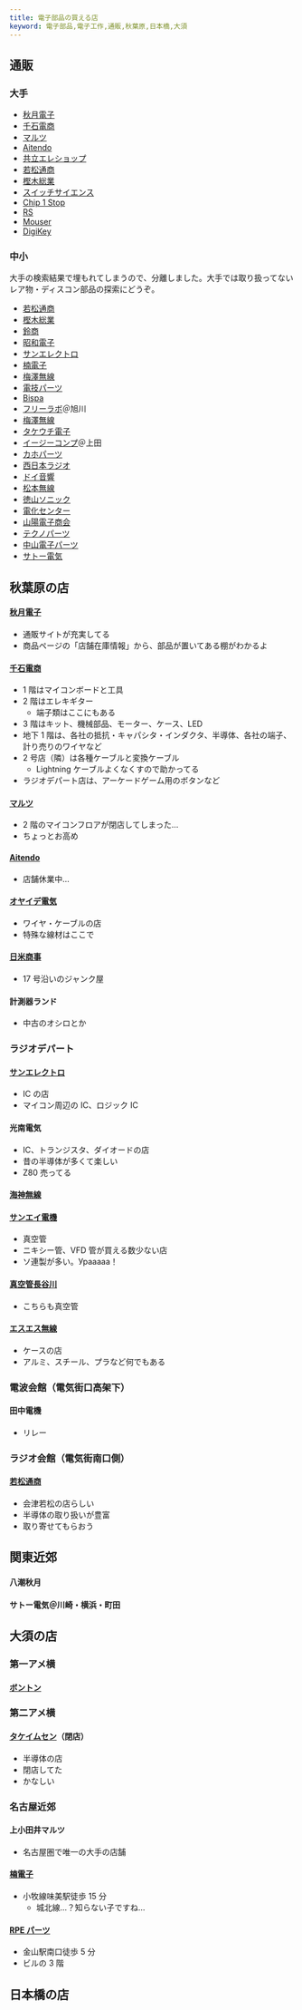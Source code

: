 ```yaml
---
title: 電子部品の買える店
keyword: 電子部品,電子工作,通販,秋葉原,日本橋,大須
---
```


<style>
/* 外枠 */
.gsc-control-cse
{
	margin: 0px;
	padding: 0px;
	border: 2px solid #00a0e9;
	border-radius: 30px;
	-webkit-border-radius: 30px;
	-moz-border-radius: 30px;
}

/*  */
.gsc-search-box
{
    margin: 0px !important;
}

/* 検索ボックス内 */
.gsc-input,.gsc-search-button,.gsc-clear-button
{
    border: none;
}

/* キーワード入力部分 */
.gsc-input-box
{
    border: none;
	border-radius: 30px;
	-webkit-border-radius: 30px;
	-moz-border-radius: 30px;
}


.gsib_a,.gsib_b
{
	border: none;
}

/* 検索ボタンを無色透明にし、線を消す */
.gsc-search-button-v2
{
	margin: 0px !important;
	padding-top: 12px !important;
	padding-bottom: 13px !important;
	padding-right: 14px !important;
	padding-left: 14px !important;
	background-color: transparent !important;
	color: #4990c8 !important;
	border-top-style: none !important;
	border-right-style: none !important;
	border-bottom-style: none !important;
	border-left-style: none !important;
	cursor:pointer;
}

/* 検索ボタンのアイコンの色と大きさを設定 */
.gsc-search-button-v2 svg 
{
    fill: #00a0e9!important;
    width: 20px;
    height: 20px;
}

.gsc-search-box,.gsc-input,.gsc-search-button,.gsc-clear-button,.gsib_a,.gsib_b,.gsc-result-info-container,.gsc-orderby-container
{
    background: #ffffff00;
    border: none;
}
</style>

## 通販

### 大手

<script async src="https://cse.google.com/cse.js?cx=13bef89176b6c409c"></script>
<div class="gcse-search"></div>

- [秋月電子](https://akizukidenshi.com/)
- [千石電商](https://www.sengoku.co.jp/)
- [マルツ](https://www.marutsu.co.jp/)
- [Aitendo](https://www.aitendo.com/)
- [共立エレショップ](https://eleshop.jp/shop/)
- [若松通商](https://www.wakamatsu.co.jp/)
- [樫木総業](https://www.kashinoki.shop/)
- [スイッチサイエンス](https://www.switch-science.com/)
- [Chip 1 Stop](https://www.chip1stop.com/)
- [RS](https://jp.rs-online.com/)
- [Mouser](https://www.mouser.jp/)
- [DigiKey](https://www.digikey.jp/)

### 中小

大手の検索結果で埋もれてしまうので、分離しました。大手では取り扱ってないレア物・ディスコン部品の探索にどうぞ。

- [若松通商](https://www.wakamatsu.co.jp/)
- [樫木総業](https://www.kashinoki.shop/)
- [鈴商](https://suzushoweb.shop-pro.jp/)
- [昭和電子](http://www.showadenshisangyo.co.jp/)
- [サンエレクトロ](https://www.sun-elle.com/)
- [楠電子](http://www.kusunoki-e.co.jp/)
- [梅澤無線](https://umezawa-sendai.shop-pro.jp/)
- [電技パーツ](http://www.dengiparts.co.jp/)
- [Bispa](https://bispa.co.jp/)
- [フリーラボ](http://www.freelab.jp/)＠旭川
- [梅澤無線](https://umezawa-sendai.shop-pro.jp/)
- [タケウチ電子](http://www2.odn.ne.jp/~aag56520/www2.odn.ne.jp/)
- [イージーコンプ](https://com-p.jp/sales/index.html)＠上田
- [カホパーツ](https://www.kahoparts.co.jp/)
- [西日本ラジオ](http://www.nishinihon-radio.com/)
- [ドイ音響](http://www.ccsnet.ne.jp/~doionkyo/index.htm)
- [松本無線](http://www.mmusen.com/)
- [徳山ソニック](http://www.tokuyamasonic.gr.jp/)
- [電化センター](http://denka-ct.co.jp/)
- [山陽電子商会](http://www.sanyo-densi.com/)
- [テクノパーツ](https://store.shopping.yahoo.co.jp/t-parts/)
- [中山電子パーツ](http://web.kyoto-inet.or.jp/people/s-nakay_/index.html)
- [サトー電気](http://www.maroon.dti.ne.jp/satodenki/)

## 秋葉原の店

#### [秋月電子](https://akizukidenshi.com/catalog/contents2/akiba.aspx)

- 通販サイトが充実してる
- 商品ページの「店舗在庫情報」から、部品が置いてある棚がわかるよ

#### [千石電商](https://www.sengoku.co.jp/shop_01.html)

- 1 階はマイコンボードと工具
- 2 階はエレキギター
  - 端子類はここにもある
- 3 階はキット、機械部品、モーター、ケース、LED
- 地下 1 階は、各社の抵抗・キャパシタ・インダクタ、半導体、各社の端子、計り売りのワイヤなど
- 2 号店（隣）は各種ケーブルと変換ケーブル
  - Lightning ケーブルよくなくすので助かってる
- ラジオデパート店は、アーケードゲーム用のボタンなど

#### [マルツ](https://www.marutsu.co.jp/pc/static/shop/akihabara)

- 2 階のマイコンフロアが閉店してしまった…
- ちょっとお高め

#### [Aitendo](https://www.aitendo.com/)

- 店舗休業中…

#### [オヤイデ電気](http://www.oyaide.com/ja/akihabara)

- ワイヤ・ケーブルの店
- 特殊な線材はここで

#### [日米商事](https://my-site-105174-102944.square.site/)

- 17 号沿いのジャンク屋

#### 計測器ランド

- 中古のオシロとか

### ラジオデパート

#### [サンエレクトロ](https://www.sun-elle.com/)

- IC の店
- マイコン周辺の IC、ロジック IC

#### 光南電気

- IC、トランジスタ、ダイオードの店
- 昔の半導体が多くて楽しい
- Z80 売ってる

#### [海神無線](http://www.kaijin-musen.jp/)

#### [サンエイ電機](https://twitter.com/sanei_denki?lang=ja)

- 真空管
- ニキシー管、VFD 管が買える数少ない店
- ソ連製が多い。Урааааа！

#### [真空管長谷川](http://www.kydsem.co.jp/)

- こちらも真空管

#### [エスエス無線](https://www.ss-musen.co.jp/)

- ケースの店
- アルミ、スチール、プラなど何でもある

### 電波会館（電気街口高架下）

#### 田中電機

- リレー

### ラジオ会館（電気街南口側）

#### [若松通商](https://wakamatsu.co.jp/)

- 会津若松の店らしい
- 半導体の取り扱いが豊富
- 取り寄せてもらおう

## 関東近郊

#### 八潮秋月

#### サトー電気＠川崎・横浜・町田

## 大須の店

### 第一アメ横

#### [ボントン](http://www.bonton-nagoya.com/)

### 第二アメ横

#### [タケイムセン](http://www.takeimusen.com/)（閉店）

- 半導体の店
- 閉店してた
- かなしい

### 名古屋近郊

#### 上小田井マルツ

- 名古屋圏で唯一の大手の店舗

#### [楠電子](http://www.kusunoki-e.co.jp/)

- 小牧線味美駅徒歩 15 分
  - 城北線…？知らない子ですね…

#### [RPE パーツ](http://rpe-parts.co.jp/)

- 金山駅南口徒歩 5 分
- ビルの 3 階

## 日本橋の店
